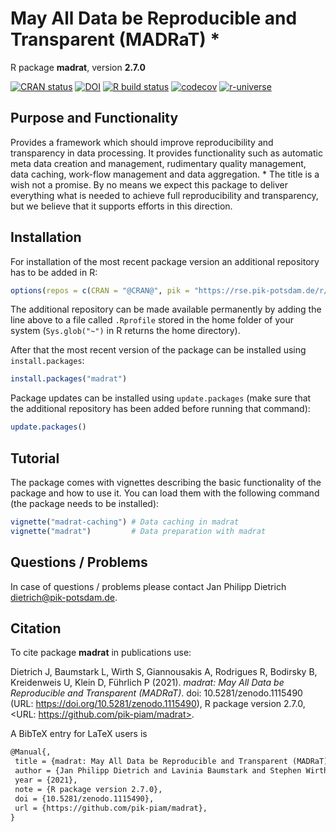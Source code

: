 # May All Data be Reproducible and Transparent (MADRaT) *

R package **madrat**, version **2.7.0**

[![CRAN status](https://www.r-pkg.org/badges/version/madrat)](https://cran.r-project.org/package=madrat) [![DOI](https://zenodo.org/badge/DOI/10.5281/zenodo.1115490.svg)](https://doi.org/10.5281/zenodo.1115490) [![R build status](https://github.com/pik-piam/madrat/workflows/check/badge.svg)](https://github.com/pik-piam/madrat/actions) [![codecov](https://codecov.io/gh/pik-piam/madrat/branch/master/graph/badge.svg)](https://codecov.io/gh/pik-piam/madrat) [![r-universe](https://pik-piam.r-universe.dev/badges/madrat)](https://pik-piam.r-universe.dev/ui#builds)

## Purpose and Functionality

Provides a framework which should improve reproducibility and transparency in data processing. It provides functionality such as automatic meta data creation and management, rudimentary quality management, data caching, work-flow management and data aggregation.
    * The title is a wish not a promise. By no means we expect this package to deliver everything what is needed to achieve full reproducibility and transparency, but we believe that it supports efforts in this direction.


## Installation

For installation of the most recent package version an additional repository has to be added in R:

```r
options(repos = c(CRAN = "@CRAN@", pik = "https://rse.pik-potsdam.de/r/packages"))
```
The additional repository can be made available permanently by adding the line above to a file called `.Rprofile` stored in the home folder of your system (`Sys.glob("~")` in R returns the home directory).

After that the most recent version of the package can be installed using `install.packages`:

```r 
install.packages("madrat")
```

Package updates can be installed using `update.packages` (make sure that the additional repository has been added before running that command):

```r 
update.packages()
```

## Tutorial

The package comes with vignettes describing the basic functionality of the package and how to use it. You can load them with the following command (the package needs to be installed):

```r
vignette("madrat-caching") # Data caching in madrat
vignette("madrat")         # Data preparation with madrat
```

## Questions / Problems

In case of questions / problems please contact Jan Philipp Dietrich <dietrich@pik-potsdam.de>.

## Citation

To cite package **madrat** in publications use:

Dietrich J, Baumstark L, Wirth S, Giannousakis A, Rodrigues R, Bodirsky B, Kreidenweis U, Klein D, Führlich P (2021). _madrat: May All Data be Reproducible and Transparent (MADRaT)_. doi: 10.5281/zenodo.1115490 (URL: https://doi.org/10.5281/zenodo.1115490), R package version 2.7.0, <URL: https://github.com/pik-piam/madrat>.

A BibTeX entry for LaTeX users is

 ```latex
@Manual{,
  title = {madrat: May All Data be Reproducible and Transparent (MADRaT)},
  author = {Jan Philipp Dietrich and Lavinia Baumstark and Stephen Wirth and Anastasis Giannousakis and Renato Rodrigues and Benjamin Leon Bodirsky and Ulrich Kreidenweis and David Klein and Pascal Führlich},
  year = {2021},
  note = {R package version 2.7.0},
  doi = {10.5281/zenodo.1115490},
  url = {https://github.com/pik-piam/madrat},
}
```
